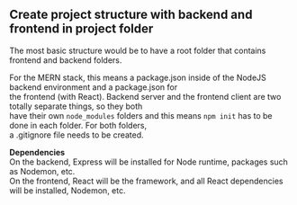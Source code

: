 ## Create project structure with backend and frontend in project folder

The most basic structure would be to have a root folder that contains frontend and backend folders.  

For the MERN stack, this means a package.json inside of the NodeJS backend environment and a package.json for  
the frontend (with React). Backend server and the frontend client are two totally separate things, so they both  
have their own `node_modules` folders and this means `npm init` has to be done in each folder. For both folders,  
a .gitignore file needs to be created.

**Dependencies**  
On the backend, Express will be installed for Node runtime, packages such as Nodemon, etc.  
On the frontend, React will be the framework, and all React dependencies will be installed, Nodemon, etc.  

